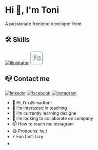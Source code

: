 
<h1>Hi 👋, I'm Toni</h1>

<p>A passionate frontend developer from </p>

<h2>🛠 Skills</h2>
<p>

<a target="_blank" href="https://www.adobe.com/in/products/illustrator.html" target="_blank" style="display: inline-block;">
<img src="https://www.vectorlogo.zone/logos/adobe_illustrator/adobe_illustrator-icon.svg" alt="illustrator" width="42" height="42" />
</a>


<a target="_blank" href="https://www.photoshop.com/en" target="_blank" style="display: inline-block;">
<img src="https://raw.githubusercontent.com/devicons/devicon/master/icons/photoshop/photoshop-line.svg" alt="photoshop" width="42" height="42" />
</a>

</p>


<h2>📪 Contact me</h2>
<p>
<a target="_blank" href="grgergerg" target="_blank" style="display: inline-block;">
<img src="https://img.shields.io/badge/linkedin-logo?style=for-the-badge&logo=linkedin&logoColor=white&color=%230a77b6" alt="linkedin" />
</a>

<a target="_blank" href="fdgerge" target="_blank" style="display: inline-block;">
<img src="https://img.shields.io/badge/facebook-logo?style=for-the-badge&logo=facebook&logoColor=white&color=%230866ff" alt="facebook" />
</a>

<a target="_blank" href="sgergergergegerg" target="_blank" style="display: inline-block;">
<img src="https://img.shields.io/badge/instagram-logo?style=for-the-badge&logo=instagram&logoColor=white&color=%23F35369" alt="instagram" />
</a>

</p>

- 👋 Hi, I’m @imadtoni
- 👀 I’m interested in teaching
- 🌱 I’m currently learning designe
- 💞️ I’m looking to collaborate on company
- 📫 How to reach me instagram
- 😄 Pronouns: he i
- ⚡ Fun fact: lazy
- 

<!---
imadtoni/imadtoni is a ✨ special ✨ repository because its `README.md` (this file) appears on your GitHub profile.
You can click the Preview link to take a look at your changes.
--->
